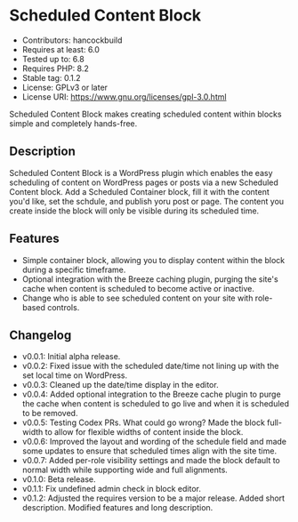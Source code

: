 # Scheduled Content Block
- Contributors: hancockbuild
- Requires at least: 6.0
- Tested up to: 6.8
- Requires PHP: 8.2
- Stable tag: 0.1.2
- License: GPLv3 or later
- License URI: https://www.gnu.org/licenses/gpl-3.0.html

Scheduled Content Block makes creating scheduled content within blocks simple and completely hands-free. 

## Description
Scheduled Content Block is a WordPress plugin which enables the easy scheduling of content on WordPress pages or posts via a new Scheduled Content block. Add a Scheduled Container block, fill it with the content you'd like, set the schdule, and publish yoru post or page. The content you create inside the block will only be visible during its scheduled time.

## Features
- Simple container block, allowing you to display content within the block during a specific timeframe.
- Optional integration with the Breeze caching plugin, purging the site's cache when content is scheduled to become active or inactive.
- Change who is able to see scheduled content on your site with role-based controls.

## Changelog
- v0.0.1: Initial alpha release.
- v0.0.2: Fixed issue with the scheduled date/time not lining up with the set local time on WordPress.
- v0.0.3: Cleaned up the date/time display in the editor.
- v0.0.4: Added optional integration to the Breeze cache plugin to purge the cache when content is scheduled to go live and when it is scheduled to be removed.
- v0.0.5: Testing Codex PRs. What could go wrong? Made the block full-width to allow for flexible widths of content inside the block.
- v0.0.6: Improved the layout and wording of the schedule field and made some updates to ensure that scheduled times align with the site time.
- v0.0.7: Added per-role visibility settings and made the block default to normal width while supporting wide and full alignments.
- v0.1.0: Beta release.
- v0.1.1: Fix undefined admin check in block editor.
- v0.1.2: Adjusted the requires version to be a major release. Added short description. Modified features and long description.
